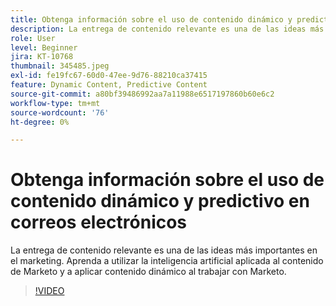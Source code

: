 ```yaml
---
title: Obtenga información sobre el uso de contenido dinámico y predictivo en correos electrónicos
description: La entrega de contenido relevante es una de las ideas más importantes en el marketing. Aprenda a utilizar la inteligencia artificial aplicada al contenido de Marketo y a aplicar contenido dinámico al trabajar con Marketo.
role: User
level: Beginner
jira: KT-10768
thumbnail: 345485.jpeg
exl-id: fe19fc67-60d0-47ee-9d76-88210ca37415
feature: Dynamic Content, Predictive Content
source-git-commit: a80bf39486992aa7a11988e6517197860b60e6c2
workflow-type: tm+mt
source-wordcount: '76'
ht-degree: 0%

---
```


# Obtenga información sobre el uso de contenido dinámico y predictivo en correos electrónicos

La entrega de contenido relevante es una de las ideas más importantes en el marketing. Aprenda a utilizar la inteligencia artificial aplicada al contenido de Marketo y a aplicar contenido dinámico al trabajar con Marketo.

>[!VIDEO](https://video.tv.adobe.com/v/345485/?quality=12&learn=on)

